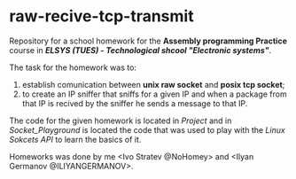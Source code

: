 # raw-recive-tcp-transmit
Repository for a school homework for the **Assembly programming Practice** course in ***ELSYS (TUES) - Technological shcool "Electronic systems"***.

The task for the homework was to:

 1. establish comunication between **unix raw socket** and **posix tcp socket**;
 2. to create an IP sniffer that sniffs for a given IP and when a package from that IP is recived by the sniffer he sends a message to that IP. 

The code for the given homework is located in *Project* and in *Socket_Playground* is located the code that was used to play with the *Linux Sokcets API* to learn the basics of it. 

Homeworks was done by me \<Ivo Stratev @NoHomey\> and \<Ilyan Germanov @ILIYANGERMANOV\>.
